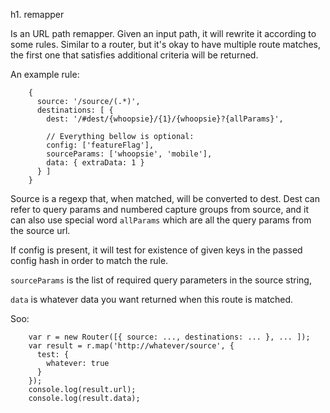h1. remapper

Is an URL path remapper. Given an input path, it will rewrite it according to
some rules. Similar to a router, but it's okay to have multiple route matches,
the first one that satisfies additional criteria will be returned.

An example rule:

        {
          source: '/source/(.*)',
          destinations: [ {
            dest: '/#dest/{whoopsie}/{1}/{whoopsie}?{allParams}',

            // Everything bellow is optional:
            config: ['featureFlag'],
            sourceParams: ['whoopsie', 'mobile'],
            data: { extraData: 1 }
          } ]
        }

Source is a regexp that, when matched, will be converted to dest. Dest can refer
to query params and numbered capture groups from source, and it can also use
special word `allParams` which are all the query params from the source url.

If config is present, it will test for existence of given keys in the passed
config hash in order to match the rule.

`sourceParams` is the list of required query parameters in the source string,

`data` is whatever data you want returned when this route is matched.

Soo:

        var r = new Router([{ source: ..., destinations: ... }, ... ]);
        var result = r.map('http://whatever/source', {
          test: {
            whatever: true
          }
        });
        console.log(result.url);
        console.log(result.data);

